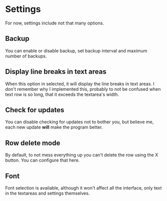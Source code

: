 # Settings

For now, settings include not that many options.

## Backup

You can enable or disable backup, set backup interval and maximum number of backups.

## Display line breaks in text areas

When this option in selected, it will display the line breaks in text areas. I don't remember why I implemented this, probably to not be confused when text row is so long, that it exceeds the textarea's width.

## Check for updates

You can disable checking for updates not to bother you, but believe me, each new update **will** make the program better.

## Row delete mode

By default, to not mess everything up you can't delete the row using the X button.
You can configure that here.

## Font

Font selection is available, although it won't affect all the interface, only text in the textareas and settings themselves.

